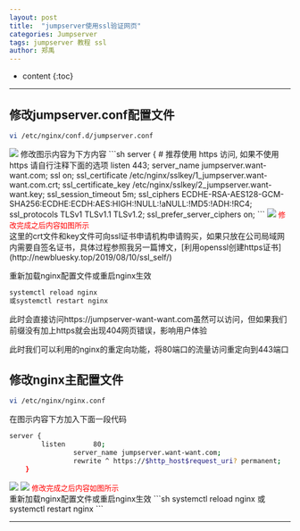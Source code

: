 ```yaml
---
layout: post
title:  "jumpserver使用ssl验证网页"
categories: Jumpserver 
tags: jumpserver 教程 ssl
author: 郑禹
---
```


* content
{:toc}
---


## 修改jumpserver.conf配置文件
```sh
vi /etc/nginx/conf.d/jumpserver.conf
```
<img src="http://newbluesky.top/img/jumpserver_ssl1.png">
修改图示内容为下方内容
```sh
server {
    # 推荐使用 https 访问, 如果不使用 https 请自行注释下面的选项
    listen 443;
    server_name jumpserver.want-want.com;
    ssl on;
    ssl_certificate   /etc/nginx/sslkey/1_jumpserver.want-want.com.crt;
    ssl_certificate_key  /etc/nginx/sslkey/2_jumpserver.want-want.key;
    ssl_session_timeout 5m;
    ssl_ciphers ECDHE-RSA-AES128-GCM-SHA256:ECDHE:ECDH:AES:HIGH:!NULL:!aNULL:!MD5:!ADH:!RC4;
    ssl_protocols TLSv1 TLSv1.1 TLSv1.2;
    ssl_prefer_server_ciphers on;
```
<img src="http://newbluesky.top/img/jumpserver_ssl2.png">
<font size="2.5" color="red">修改完成之后内容如图所示</font>
<br />
这里的crt文件和key文件可向ssl证书申请机构申请购买，如果只放在公司局域网内需要自签名证书，具体过程参照我另一篇博文，[利用openssl创建https证书](http://newbluesky.top/2019/08/10/ssl_self/)

重新加载nginx配置文件或重启nginx生效
```sh
systemctl reload nginx 
或systemctl restart nginx
```
此时会直接访问https://jumpserver-want-want.com虽然可以访问，但如果我们前缀没有加上https就会出现404网页错误，影响用户体验

此时我们可以利用的nginx的重定向功能，将80端口的流量访问重定向到443端口

## 修改nginx主配置文件
```sh
vi /etc/nginx/nginx.conf
```
在图示内容下方加入下面一段代码
```sh
server {
        listen       80;
                server_name jumpserver.want-want.com;
                rewrite ^ https://$http_host$request_uri? permanent;
    }
```
<img src="http://newbluesky.top/img/jumpserver_ssl3.png">
<img src="http://newbluesky.top/img/jumpserver_ssl4.png">
<font size="2.5" color="red">修改完成之后内容如图所示</font>
<br />
重新加载nginx配置文件或重启nginx生效
```sh
systemctl reload nginx 
或systemctl restart nginx
```

---
